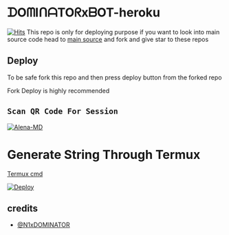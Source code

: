# ᗪOᗰIᑎᗩTOᖇxᗷOT-heroku
[![Hits](https://hits.seeyoufarm.com/api/count/incr/badge.svg?url=https%3A%2F%2Fgithub.com%2Ftgcatub%2Fnekopack&count_bg=%2379C83D&title_bg=%23555555&icon=&icon_color=%23E7E7E7&title=hits&edge_flat=false)](https://github.com/TgCatUB/nekopack)
This repo is only for deploying purpose if you want to look into main source code head to [main source](https://github.com/dominator454/DOMINATORxBOT) and fork and give star to these repos 

## Deploy

To be safe fork this repo and then press deploy button from the forked repo 

Fork Deploy is highly recommended

## `Scan QR Code For Session`

[![Alena-MD](https://repl.it/badge/github/quiec/whatsasena)](https://replit.com/@DGXeon/Cheems-Bot-Multi-Device-Qr-Code-Generator?output%20only=1&lite=1#index.js)

# Generate String Through Termux

[Termux cmd](https://telegra.ph/Guide-to-generate-String-Session-using-Termux-04-17)

[![Deploy](https://www.herokucdn.com/deploy/button.svg)](https://heroku.com/deploy)

## credits
   - [@N1xDOMINATOR](https://t.me/N1xDOMINATOR)
